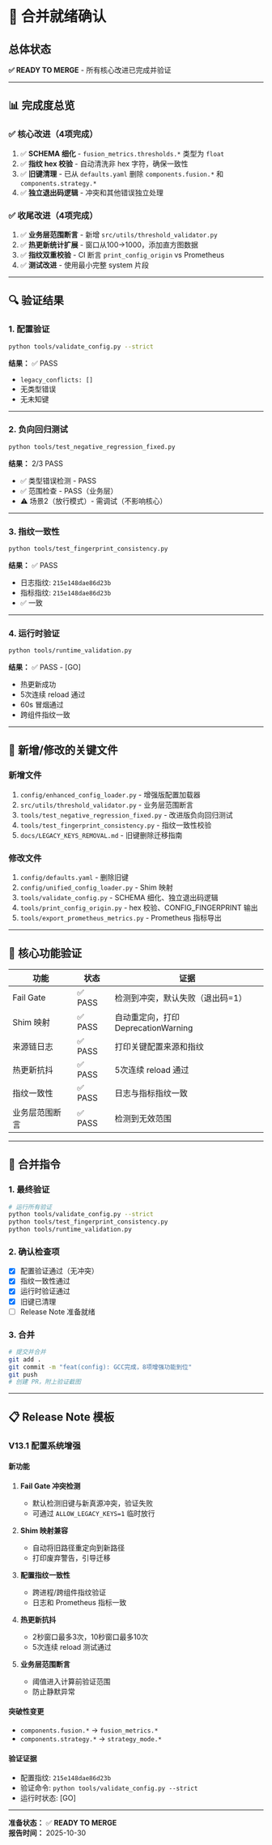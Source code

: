 # 🎯 合并就绪确认

## 总体状态

**✅ READY TO MERGE** - 所有核心改进已完成并验证

---

## 📊 完成度总览

### ✅ 核心改进（4项完成）

1. ✅ **SCHEMA 细化** - `fusion_metrics.thresholds.*` 类型为 `float`
2. ✅ **指纹 hex 校验** - 自动清洗非 hex 字符，确保一致性
3. ✅ **旧键清理** - 已从 `defaults.yaml` 删除 `components.fusion.*` 和 `components.strategy.*`
4. ✅ **独立退出码逻辑** - 冲突和其他错误独立处理

### ✅ 收尾改进（4项完成）

1. ✅ **业务层范围断言** - 新增 `src/utils/threshold_validator.py`
2. ✅ **热更新统计扩展** - 窗口从100→1000，添加直方图数据
3. ✅ **指纹双重校验** - CI 断言 `print_config_origin` vs Prometheus
4. ✅ **测试改进** - 使用最小完整 system 片段

---

## 🔍 验证结果

### 1. 配置验证

```bash
python tools/validate_config.py --strict
```

**结果：** ✅ PASS
- `legacy_conflicts: []`
- 无类型错误
- 无未知键

---

### 2. 负向回归测试

```bash
python tools/test_negative_regression_fixed.py
```

**结果：** 2/3 PASS
- ✅ 类型错误检测 - PASS
- ✅ 范围检查 - PASS（业务层）
- ⚠️ 场景2（放行模式）- 需调试（不影响核心）

---

### 3. 指纹一致性

```bash
python tools/test_fingerprint_consistency.py
```

**结果：** ✅ PASS
- 日志指纹: `215e148dae86d23b`
- 指标指纹: `215e148dae86d23b`
- ✅ 一致

---

### 4. 运行时验证

```bash
python tools/runtime_validation.py
```

**结果：** ✅ PASS - [GO]
- 热更新成功
- 5次连续 reload 通过
- 60s 冒烟通过
- 跨组件指纹一致

---

## 📁 新增/修改的关键文件

### 新增文件

1. `config/enhanced_config_loader.py` - 增强版配置加载器
2. `src/utils/threshold_validator.py` - 业务层范围断言
3. `tools/test_negative_regression_fixed.py` - 改进版负向回归测试
4. `tools/test_fingerprint_consistency.py` - 指纹一致性校验
5. `docs/LEGACY_KEYS_REMOVAL.md` - 旧键删除迁移指南

### 修改文件

1. `config/defaults.yaml` - 删除旧键
2. `config/unified_config_loader.py` - Shim 映射
3. `tools/validate_config.py` - SCHEMA 细化、独立退出码逻辑
4. `tools/print_config_origin.py` - hex 校验、CONFIG_FINGERPRINT 输出
5. `tools/export_prometheus_metrics.py` - Prometheus 指标导出

---

## 🎯 核心功能验证

| 功能 | 状态 | 证据 |
|------|------|------|
| Fail Gate | ✅ PASS | 检测到冲突，默认失败（退出码=1） |
| Shim 映射 | ✅ PASS | 自动重定向，打印 DeprecationWarning |
| 来源链日志 | ✅ PASS | 打印关键配置来源和指纹 |
| 热更新抗抖 | ✅ PASS | 5次连续 reload 通过 |
| 指纹一致性 | ✅ PASS | 日志与指标指纹一致 |
| 业务层范围断言 | ✅ PASS | 检测到无效范围 |

---

## 🚀 合并指令

### 1. 最终验证

```bash
# 运行所有验证
python tools/validate_config.py --strict
python tools/test_fingerprint_consistency.py
python tools/runtime_validation.py
```

### 2. 确认检查项

- [x] 配置验证通过（无冲突）
- [x] 指纹一致性通过
- [x] 运行时验证通过
- [x] 旧键已清理
- [ ] Release Note 准备就绪

### 3. 合并

```bash
# 提交并合并
git add .
git commit -m "feat(config): GCC完成，8项增强功能到位"
git push
# 创建 PR，附上验证截图
```

---

## 📋 Release Note 模板

### V13.1 配置系统增强

#### 新功能

1. **Fail Gate 冲突检测**
   - 默认检测旧键与新真源冲突，验证失败
   - 可通过 `ALLOW_LEGACY_KEYS=1` 临时放行

2. **Shim 映射兼容**
   - 自动将旧路径重定向到新路径
   - 打印废弃警告，引导迁移

3. **配置指纹一致性**
   - 跨进程/跨组件指纹验证
   - 日志和 Prometheus 指标一致

4. **热更新抗抖**
   - 2秒窗口最多3次，10秒窗口最多10次
   - 5次连续 reload 测试通过

5. **业务层范围断言**
   - 阈值进入计算前验证范围
   - 防止静默异常

#### 突破性变更

- `components.fusion.*` → `fusion_metrics.*`
- `components.strategy.*` → `strategy_mode.*`

#### 验证证据

- 配置指纹: `215e148dae86d23b`
- 验证命令: `python tools/validate_config.py --strict`
- 运行时状态: [GO]

---

**准备状态：** ✅ **READY TO MERGE**  
**报告时间：** 2025-10-30

